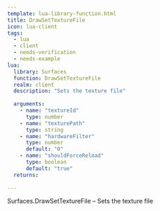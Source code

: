 ```yaml
---
template: lua-library-function.html
title: DrawSetTextureFile
icon: lua-client
tags:
  - lua
  - client
  - needs-verification
  - needs-example
lua:
  library: Surfaces
  function: DrawSetTextureFile
  realm: client
  description: "Sets the texture file"
  
  arguments:
    - name: "textureId"
      type: number
    - name: "texturePath"
      type: string
    - name: "hardwareFilter"
      type: number
      default: "0"
    - name: "shouldForceReload"
      type: boolean
      default: "true"
  returns:
    
---
```


<div class="lua__search__keywords">
Surfaces.DrawSetTextureFile &#x2013; Sets the texture file
</div>

